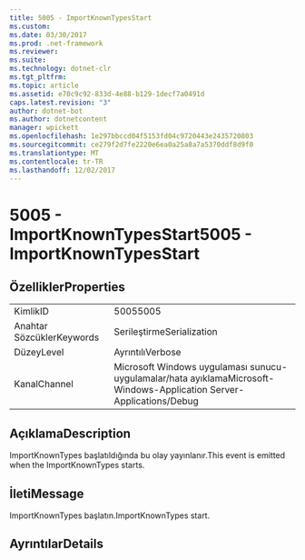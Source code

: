 ```yaml
---
title: 5005 - ImportKnownTypesStart
ms.custom: 
ms.date: 03/30/2017
ms.prod: .net-framework
ms.reviewer: 
ms.suite: 
ms.technology: dotnet-clr
ms.tgt_pltfrm: 
ms.topic: article
ms.assetid: e70c9c92-833d-4e88-b129-1decf7a0491d
caps.latest.revision: "3"
author: dotnet-bot
ms.author: dotnetcontent
manager: wpickett
ms.openlocfilehash: 1e297bbccd04f5153fd04c9720443e2435720803
ms.sourcegitcommit: ce279f2d7fe2220e6ea0a25a8a7a5370ddf8d9f0
ms.translationtype: MT
ms.contentlocale: tr-TR
ms.lasthandoff: 12/02/2017
---
```

# <a name="5005---importknowntypesstart"></a><span data-ttu-id="51c16-102">5005 - ImportKnownTypesStart</span><span class="sxs-lookup"><span data-stu-id="51c16-102">5005 - ImportKnownTypesStart</span></span>
## <a name="properties"></a><span data-ttu-id="51c16-103">Özellikler</span><span class="sxs-lookup"><span data-stu-id="51c16-103">Properties</span></span>  
  
|||  
|-|-|  
|<span data-ttu-id="51c16-104">Kimlik</span><span class="sxs-lookup"><span data-stu-id="51c16-104">ID</span></span>|<span data-ttu-id="51c16-105">5005</span><span class="sxs-lookup"><span data-stu-id="51c16-105">5005</span></span>|  
|<span data-ttu-id="51c16-106">Anahtar Sözcükler</span><span class="sxs-lookup"><span data-stu-id="51c16-106">Keywords</span></span>|<span data-ttu-id="51c16-107">Serileştirme</span><span class="sxs-lookup"><span data-stu-id="51c16-107">Serialization</span></span>|  
|<span data-ttu-id="51c16-108">Düzey</span><span class="sxs-lookup"><span data-stu-id="51c16-108">Level</span></span>|<span data-ttu-id="51c16-109">Ayrıntılı</span><span class="sxs-lookup"><span data-stu-id="51c16-109">Verbose</span></span>|  
|<span data-ttu-id="51c16-110">Kanal</span><span class="sxs-lookup"><span data-stu-id="51c16-110">Channel</span></span>|<span data-ttu-id="51c16-111">Microsoft Windows uygulaması sunucu-uygulamalar/hata ayıklama</span><span class="sxs-lookup"><span data-stu-id="51c16-111">Microsoft-Windows-Application Server-Applications/Debug</span></span>|  
  
## <a name="description"></a><span data-ttu-id="51c16-112">Açıklama</span><span class="sxs-lookup"><span data-stu-id="51c16-112">Description</span></span>  
 <span data-ttu-id="51c16-113">ImportKnownTypes başlatıldığında bu olay yayınlanır.</span><span class="sxs-lookup"><span data-stu-id="51c16-113">This event is emitted when the ImportKnownTypes starts.</span></span>  
  
## <a name="message"></a><span data-ttu-id="51c16-114">İleti</span><span class="sxs-lookup"><span data-stu-id="51c16-114">Message</span></span>  
 <span data-ttu-id="51c16-115">ImportKnownTypes başlatın.</span><span class="sxs-lookup"><span data-stu-id="51c16-115">ImportKnownTypes start.</span></span>  
  
## <a name="details"></a><span data-ttu-id="51c16-116">Ayrıntılar</span><span class="sxs-lookup"><span data-stu-id="51c16-116">Details</span></span>
